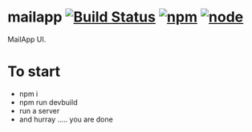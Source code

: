 # mailapp [![Build Status](https://travis-ci.org/jagatjeevan/mailapp.svg?branch=master)](https://travis-ci.org/jagatjeevan/mailapp) [![npm](https://img.shields.io/npm/v/npm.svg?maxAge=2592000)]() [![node](https://img.shields.io/node/v5.4.1/gh-badges.svg?maxAge=2592000)]() 
MailApp UI.

# To start
- npm i
- npm run devbuild
- run a server
- and hurray ..... you are done
